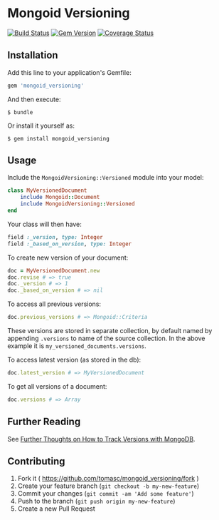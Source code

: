 # Mongoid Versioning

[![Build Status](https://travis-ci.org/tomasc/mongoid_versioning.svg)](https://travis-ci.org/tomasc/mongoid_versioning) [![Gem Version](https://badge.fury.io/rb/mongoid_versioning.svg)](http://badge.fury.io/rb/mongoid_versioning) [![Coverage Status](https://img.shields.io/coveralls/tomasc/mongoid_versioning.svg)](https://coveralls.io/r/tomasc/mongoid_versioning)

## Installation

Add this line to your application's Gemfile:

```ruby
gem 'mongoid_versioning'
```

And then execute:

```
$ bundle
```

Or install it yourself as:

```
$ gem install mongoid_versioning
```

## Usage

Include the `MongoidVersioning::Versioned` module into your model:

```ruby
class MyVersionedDocument
    include Mongoid::Document
    include MongoidVersioning::Versioned
end
```

Your class will then have:

```ruby
field :_version, type: Integer
field :_based_on_version, type: Integer
```

To create new version of your document:

```ruby
doc = MyVersionedDocument.new
doc.revise # => true
doc._version # => 1
doc._based_on_version # => nil
```

To access all previous versions:

```ruby
doc.previous_versions # => Mongoid::Criteria
```

These versions are stored in separate collection, by default named by appending `.versions` to name of the source collection. In the above example it is `my_versioned_documents.versions`.

To access latest version (as stored in the db):

```ruby
doc.latest_version # => MyVersionedDocument
```

To get all versions of a document:

```ruby
doc.versions # => Array
```

## Further Reading

See [Further Thoughts on How to Track Versions with MongoDB](http://askasya.com/post/revisitversions).

## Contributing

1. Fork it ( https://github.com/tomasc/mongoid_versioning/fork )
2. Create your feature branch (`git checkout -b my-new-feature`)
3. Commit your changes (`git commit -am 'Add some feature'`)
4. Push to the branch (`git push origin my-new-feature`)
5. Create a new Pull Request
